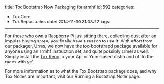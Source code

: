 title: Tox Bootstrap Now Packaging for armhf
id: 592
categories:
  - Tox Core
  - Tox Repositories
date: 2014-11-30 21:08:22
tags:
---

For those who own a Raspberry Pi just sitting there, collecting dust after an impulse buying spree, you finally have a reason to use it.<!-- more --> With effort from our packager, Urras, we now have the tox-bootstrapd package available for anyone using an armhf instruction set, and quite possibly armel as well. Simply install the [Tox Repo](https://wiki.tox.im/Binaries#Apt.2FAptitude_.28Debian.2C_Ubuntu.2C_Mint.2C_etc..29) to your Apt or Yum-based distro and off to the races with ye'.

For more imformation as to what the Tox Bootstrap package does, and why Tox Nodes are important, visit our Running a Bootstrap Node page.
